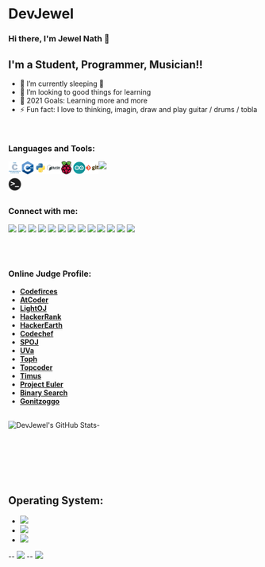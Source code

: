 # **DevJewel**

### Hi there, I'm Jewel Nath 👋



## I'm a Student, Programmer, Musician!!


- 🌱 I’m currently sleeping 🤣
- 👯 I’m looking to good things for learning
- 🥅 2021 Goals: Learning more and more
- ⚡ Fun fact: I love to thinking, imagin, draw and play guitar / drums / tobla





<br />

### Languages and Tools:

[<img align="left" alt="C" width="26px" src="https://raw.githubusercontent.com/github/explore/80688e429a7d4ef2fca1e82350fe8e3517d3494d/topics/c/c.png" />](https://github.com/DevJewel143)

[<img align="left" alt="C++" width="26px" src="https://raw.githubusercontent.com/github/explore/80688e429a7d4ef2fca1e82350fe8e3517d3494d/topics/cpp/cpp.png" />](https://github.com/DevJewel143)

[<img align="left" alt="Python" width="26px" src="https://raw.githubusercontent.com/github/explore/80688e429a7d4ef2fca1e82350fe8e3517d3494d/topics/python/python.png" />](https://github.com/DevJewel143)

[<img align="left" alt="Bash" width="26px" src="https://raw.githubusercontent.com/github/explore/80688e429a7d4ef2fca1e82350fe8e3517d3494d/topics/bash/bash.png" />](https://github.com/DevJewel143)

[<img align="left" alt="Raspberry PI" width="26px" src="https://raw.githubusercontent.com/github/explore/80688e429a7d4ef2fca1e82350fe8e3517d3494d/topics/raspberry-pi/raspberry-pi.png" />](https://github.com/DevJewel143)

[<img align="left" alt="Arduino" width="26px" src="https://raw.githubusercontent.com/github/explore/80688e429a7d4ef2fca1e82350fe8e3517d3494d/topics/arduino/arduino.png" />](https://github.com/DevJewel143)

[<img align="left" alt="Git" width="26px" src="https://raw.githubusercontent.com/github/explore/80688e429a7d4ef2fca1e82350fe8e3517d3494d/topics/git/git.png" />](https://github.com/DevJewel143)

[<img src="https://img.icons8.com/ios-glyphs/30/000000/github.png"/>](https://github.com/DevJewel143)

[<img align="left" alt="Terminal" width="26px" src="https://raw.githubusercontent.com/github/explore/80688e429a7d4ef2fca1e82350fe8e3517d3494d/topics/terminal/terminal.png" />](https://github.com/DevJewel143)

<br />
<br />

### Connect with me:

[<img src="https://img.icons8.com/color/48/000000/facebook-circled--v3.png"/>](https://www.facebook.com/dev.jewel.5/)
[<img src="https://img.icons8.com/color/48/000000/twitter--v2.png"/>](https://www.facebook.com/dev.jewel.5/)
[<img src="https://img.icons8.com/color/48/000000/instagram-new--v2.png"/>](https://www.facebook.com/dev.jewel.5/)
[<img src="https://img.icons8.com/color/48/000000/linkedin-circled--v3.png"/>](https://www.facebook.com/dev.jewel.5/)
[<img src="https://img.icons8.com/color/48/000000/pinterest--v4.png"/>](https://www.facebook.com/dev.jewel.5/)
[<img src="https://img.icons8.com/color/48/000000/whatsapp--v4.png"/>](https://www.facebook.com/dev.jewel.5/)
[<img src="https://img.icons8.com/color/48/000000/stackexchange.png"/>](https://www.facebook.com/dev.jewel.5/)
[<img src="https://img.icons8.com/color/48/000000/stackoverflow.png"/>](https://www.facebook.com/dev.jewel.5/)
[<img src="https://img.icons8.com/color/48/000000/medium-logo.png"/>](https://www.facebook.com/dev.jewel.5/)
[<img src="https://img.icons8.com/color/48/000000/wordpress.png"/>](https://www.facebook.com/dev.jewel.5/)
[<img src="https://img.icons8.com/fluent/48/000000/gmail--v2.png"/>](https://www.facebook.com/dev.jewel.5/)
[<img src="https://img.icons8.com/color/48/000000/github--v1.png"/>](https://www.facebook.com/dev.jewel.5/)
[<img src="https://img.icons8.com/color/48/000000/youtube--v3.png"/>](https://www.youtube.com/channel/UCfIRjgOdxc79-IYGdxbF7fA)

<br />
<br />

### Online Judge Profile:

- [**Codefirces**](https://codeforces.com/profile/Call_me_DJ)
- [**AtCoder**](https://atcoder.jp/users/DevJewel)
- [**LightOJ**](https://lightoj.com/user/devjewel-cou)
- [**HackerRank**](https://www.hackerrank.com/DevJewel)
- [**HackerEarth**](https://www.hackerearth.com/@DevJewel)
- [**Codechef**](https://www.codechef.com/users/devjewel143)
- [**SPOJ**](https://www.spoj.com/myaccount/)
- [**UVa**](https://onlinejudge.org/index.php?option=com_comprofiler&Itemid=3)
- [**Toph**](https://toph.co/u/DevvJewel)
- [**Topcoder**](https://arena.topcoder.com/index.html#/u/dashboard)
- [**Timus**](https://acm.timus.ru/problemset.aspx)
- [**Project Euler**](https://projecteuler.net/progress)
- [**Binary Search**](https://binarysearch.com/@/DevJewel)
- [**Gonitzoggo**](https://gonitzoggo.com/profile/view/devjewelcouict10)

<br />
- <img align="left" alt="DevJewel's GitHub Stats" src="https://github-readme-stats-devjewel143.vercel.app/api?username=DevJewel143&show_icons=true&theme=radical" />
<br />
<br />
<br />
<br />
<br />
<br />
<br />

## Operating System:
- <img src="https://img.shields.io/badge/Android-3DDC84?style=for-the-badge&logo=android&logoColor=white" />
- <img src="https://img.shields.io/badge/Windows-0078D6?style=for-the-badge&logo=windows&logoColor=white" />
- <img src="https://img.shields.io/badge/Linux-FCC624?style=for-the-badge&logo=linux&logoColor=black" />
-- <img src="https://img.shields.io/badge/Ubuntu-E95420?style=for-the-badge&logo=ubuntu&logoColor=white" />
-- <img src="https://img.shields.io/badge/Kali_Linux-557C94?style=for-the-badge&logo=kali-linux&logoColor=white" />

